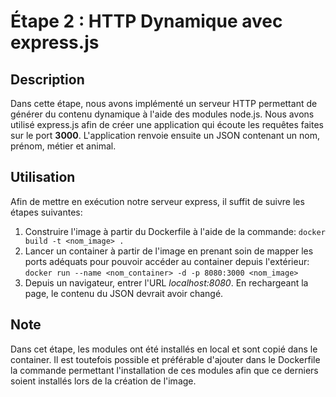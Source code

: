 # Étape 2 : HTTP Dynamique avec express.js
## Description
Dans cette étape, nous avons implémenté un serveur HTTP permettant de générer du contenu
dynamique à l'aide des modules node.js. Nous avons utilisé express.js afin de créer une
application qui écoute les requêtes faites sur le port **3000**. L'application renvoie
ensuite un JSON contenant un nom, prénom, métier et animal.

## Utilisation
Afin de mettre en exécution notre serveur express, il suffit de suivre les étapes suivantes:
1. Construire l'image à partir du Dockerfile à l'aide de la commande:
``docker build -t <nom_image> .``
2. Lancer un container à partir de l'image en prenant soin de mapper les ports adéquats pour pouvoir
accéder au container depuis l'extérieur:
``docker run --name <nom_container> -d -p 8080:3000 <nom_image>``
3. Depuis un navigateur, entrer l'URL *localhost:8080*. En rechargeant la page, le contenu
du JSON devrait avoir changé.

## Note
Dans cet étape, les modules ont été installés en local et sont copié dans le container. Il est
toutefois possible et préférable d'ajouter dans le Dockerfile la commande permettant l'installation
de ces modules afin que ce derniers soient installés lors de la création de l'image.